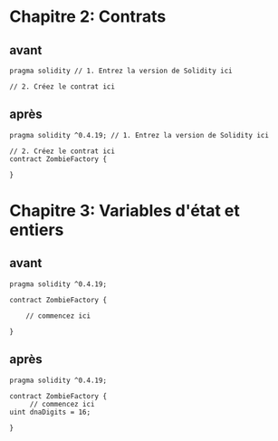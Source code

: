 # Chapitre 2: Contrats

## avant

```
pragma solidity // 1. Entrez la version de Solidity ici

// 2. Créez le contrat ici
```

## après

```
pragma solidity ^0.4.19; // 1. Entrez la version de Solidity ici

// 2. Créez le contrat ici
contract ZombieFactory {

}
```

# Chapitre 3: Variables d'état et entiers

## avant

```
pragma solidity ^0.4.19;

contract ZombieFactory {

    // commencez ici

}
```

## après

```
pragma solidity ^0.4.19;

contract ZombieFactory {
     // commencez ici
uint dnaDigits = 16;

}

```
